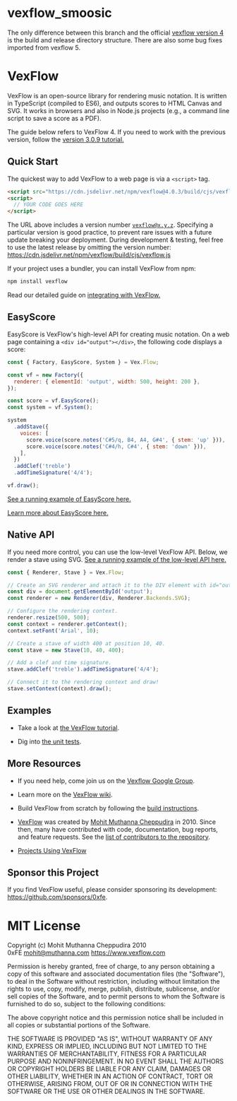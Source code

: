 # vexflow_smoosic
The only difference between this branch and the official [vexflow version 4](https://github.com/0xfe/vexflow) is the build and release directory structure.  There are also some bug fixes imported from vexflow 5.

# VexFlow

VexFlow is an open-source library for rendering music notation. It is written in TypeScript (compiled to ES6), and outputs scores to HTML Canvas and SVG. It works in browsers and also in Node.js projects (e.g., a command line script to save a score as a PDF).

The guide below refers to VexFlow 4. If you need to work with the previous version, follow the [version 3.0.9 tutorial.](https://github.com/0xfe/vexflow/wiki/VexFlow-3.0.9-Tutorial)

## Quick Start

The quickest way to add VexFlow to a web page is via a `<script>` tag.

```html
<script src="https://cdn.jsdelivr.net/npm/vexflow@4.0.3/build/cjs/vexflow.js"></script>
<script>
  // YOUR CODE GOES HERE
</script>
```

The URL above includes a version number <code>vexflow@x.y.z</code>. Specifying a particular version is good practice, to prevent rare issues with a future update breaking your deployment. During development &amp; testing, feel free to use the latest release by omitting the version number: https://cdn.jsdelivr.net/npm/vexflow/build/cjs/vexflow.js

If your project uses a bundler, you can install VexFlow from npm:

```sh
npm install vexflow
```

Read our detailed guide on [integrating with VexFlow.](https://github.com/0xfe/vexflow/wiki/VexFlow-4-Tutorial)

## EasyScore

EasyScore is VexFlow's high-level API for creating music notation. On a web page containing a `<div id="output"></div>`, the following code displays a score:

```javascript
const { Factory, EasyScore, System } = Vex.Flow;

const vf = new Factory({
  renderer: { elementId: 'output', width: 500, height: 200 },
});

const score = vf.EasyScore();
const system = vf.System();

system
  .addStave({
    voices: [
      score.voice(score.notes('C#5/q, B4, A4, G#4', { stem: 'up' })),
      score.voice(score.notes('C#4/h, C#4', { stem: 'down' })),
    ],
  })
  .addClef('treble')
  .addTimeSignature('4/4');

vf.draw();
```

[See a running example of EasyScore here.](https://jsfiddle.net/xure9svb/)

[Learn more about EasyScore here.](https://github.com/0xfe/vexflow/wiki/Using-EasyScore)

## Native API

If you need more control, you can use the low-level VexFlow API. Below, we render a stave using SVG. [See a running example of the low-level API here.](https://jsfiddle.net/5zgf03un/)

```javascript
const { Renderer, Stave } = Vex.Flow;

// Create an SVG renderer and attach it to the DIV element with id="output".
const div = document.getElementById('output');
const renderer = new Renderer(div, Renderer.Backends.SVG);

// Configure the rendering context.
renderer.resize(500, 500);
const context = renderer.getContext();
context.setFont('Arial', 10);

// Create a stave of width 400 at position 10, 40.
const stave = new Stave(10, 40, 400);

// Add a clef and time signature.
stave.addClef('treble').addTimeSignature('4/4');

// Connect it to the rendering context and draw!
stave.setContext(context).draw();
```

## Examples

- Take a look at [the VexFlow tutorial](https://github.com/0xfe/vexflow/wiki/Tutorial).

- Dig into [the unit tests](https://github.com/0xfe/vexflow/tree/master/tests).

## More Resources

- If you need help, come join us on the [Vexflow Google Group](https://groups.google.com/forum/?fromgroups#!forum/vexflow).

- Learn more on the [VexFlow wiki](https://github.com/0xfe/vexflow/wiki).

- Build VexFlow from scratch by following the [build instructions](https://github.com/0xfe/vexflow/wiki/Build%2C-Test%2C-Release).

- [VexFlow](https://vexflow.com) was created by [Mohit Muthanna Cheppudira](https://muthanna.com) in 2010. Since then, many have contributed with code, documentation, bug reports, and feature requests. See the [list of contributors to the repository](https://github.com/0xfe/vexflow/graphs/contributors).

- [Projects Using VexFlow](https://github.com/0xfe/vexflow/wiki/Project-Gallery)

## Sponsor this Project

If you find VexFlow useful, please consider sponsoring its development: https://github.com/sponsors/0xfe.

# MIT License

Copyright (c) Mohit Muthanna Cheppudira 2010 <br/>
0xFE <mohit@muthanna.com> https://www.vexflow.com

Permission is hereby granted, free of charge, to any person obtaining a copy
of this software and associated documentation files (the "Software"), to deal
in the Software without restriction, including without limitation the rights
to use, copy, modify, merge, publish, distribute, sublicense, and/or sell
copies of the Software, and to permit persons to whom the Software is
furnished to do so, subject to the following conditions:

The above copyright notice and this permission notice shall be included in
all copies or substantial portions of the Software.

THE SOFTWARE IS PROVIDED "AS IS", WITHOUT WARRANTY OF ANY KIND, EXPRESS OR
IMPLIED, INCLUDING BUT NOT LIMITED TO THE WARRANTIES OF MERCHANTABILITY,
FITNESS FOR A PARTICULAR PURPOSE AND NONINFRINGEMENT. IN NO EVENT SHALL THE
AUTHORS OR COPYRIGHT HOLDERS BE LIABLE FOR ANY CLAIM, DAMAGES OR OTHER
LIABILITY, WHETHER IN AN ACTION OF CONTRACT, TORT OR OTHERWISE, ARISING FROM,
OUT OF OR IN CONNECTION WITH THE SOFTWARE OR THE USE OR OTHER DEALINGS IN
THE SOFTWARE.

